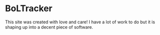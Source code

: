 BoLTracker
==========
This site was created with love and care! I have a lot of work to do but it is shaping up into a decent piece of software.
